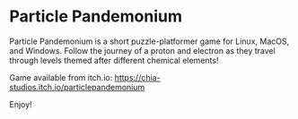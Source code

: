 # Particle Pandemonium

Particle Pandemonium is a short puzzle-platformer game for Linux, MacOS, and Windows. Follow the journey of a proton and electron as they travel through levels themed after different chemical elements!

Game available from itch.io: https://chia-studios.itch.io/particlepandemonium

Enjoy!
